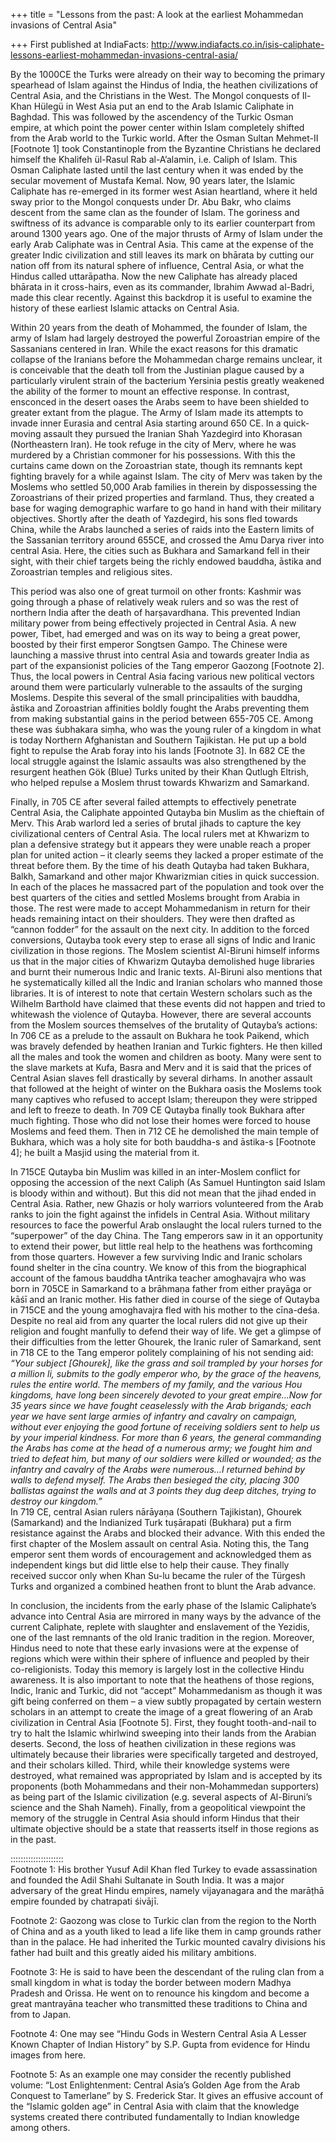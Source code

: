 +++
title = "Lessons from the past: A look at the earliest Mohammedan invasions of Central Asia"

+++
First published at IndiaFacts:
<http://www.indiafacts.co.in/isis-caliphate-lessons-earliest-mohammedan-invasions-central-asia/>

By the 1000CE the Turks were already on their way to becoming the
primary spearhead of Islam against the Hindus of India, the heathen
civilizations of Central Asia, and the Christians in the West. The
Mongol conquests of Il-Khan Hülegü in West Asia put an end to the Arab
Islamic Caliphate in Baghdad. This was followed by the ascendency of the
Turkic Osman empire, at which point the power center within Islam
completely shifted from the Arab world to the Turkic world. After the
Osman Sultan Mehmet-II \[Footnote 1\] took Constantinople from the
Byzantine Christians he declared himself the Khalifeh ül-Rasul Rab
al-A’alamin, i.e. Caliph of Islam. This Osman Caliphate lasted until
the last century when it was ended by the secular movement of Mustafa
Kemal. Now, 90 years later, the Islamic Caliphate has re-emerged in its
former west Asian heartland, where it held sway prior to the Mongol
conquests under Dr. Abu Bakr, who claims descent from the same clan as
the founder of Islam. The goriness and swiftness of its advance is
comparable only to its earlier counterpart from around 1300 years ago.
One of the major thrusts of Army of Islam under the early Arab Caliphate
was in Central Asia. This came at the expense of the greater Indic
civilization and still leaves its mark on bhārata by cutting our nation
off from its natural sphere of influence, Central Asia, or what the
Hindus called uttarāpatha. Now the new Caliphate has already placed
bhārata in it cross-hairs, even as its commander, Ibrahim Awwad
al-Badri, made this clear recently. Against this backdrop it is useful
to examine the history of these earliest Islamic attacks on Central
Asia.

Within 20 years from the death of Mohammed, the founder of Islam, the
army of Islam had largely destroyed the powerful Zoroastrian empire of
the Sassanians centered in Iran. While the exact reasons for this
dramatic collapse of the Iranians before the Mohammedan charge remains
unclear, it is conceivable that the death toll from the Justinian plague
caused by a particularly virulent strain of the bacterium Yersinia
pestis greatly weakened the ability of the former to mount an effective
response. In contrast, ensconced in the desert oases the Arabs seem to
have been shielded to greater extant from the plague. The Army of Islam
made its attempts to invade inner Eurasia and central Asia starting
around 650 CE. In a quick-moving assault they pursued the Iranian Shah
Yazdegird into Khorasan (Northeastern Iran). He took refuge in the city
of Merv, where he was murdered by a Christian commoner for his
possessions. With this the curtains came down on the Zoroastrian state,
though its remnants kept fighting bravely for a while against Islam. The
city of Merv was taken by the Moslems who settled 50,000 Arab families
in therein by dispossessing the Zoroastrians of their prized properties
and farmland. Thus, they created a base for waging demographic warfare
to go hand in hand with their military objectives. Shortly after the
death of Yazdegird, his sons fled towards China, while the Arabs
launched a series of raids into the Eastern limits of the Sassanian
territory around 655CE, and crossed the Amu Darya river into central
Asia. Here, the cities such as Bukhara and Samarkand fell in their
sight, with their chief targets being the richly endowed bauddha, āstika
and Zoroastrian temples and religious sites.

This period was also one of great turmoil on other fronts: Kashmir was
going through a phase of relatively weak rulers and so was the rest of
northern India after the death of harṣavardhana. This prevented Indian
military power from being effectively projected in Central Asia. A new
power, Tibet, had emerged and was on its way to being a great power,
boosted by their first emperor Songtsen Gampo. The Chinese were
launching a massive thrust into central Asia and towards greater India
as part of the expansionist policies of the Tang emperor Gaozong
\[Footnote 2\]. Thus, the local powers in Central Asia facing various
new political vectors around them were particularly vulnerable to the
assaults of the surging Moslems. Despite this several of the small
principalities with bauddha, āstika and Zoroastrian affinities boldly
fought the Arabs preventing them from making substantial gains in the
period between 655-705 CE. Among these was śubhakara siṃha, who was the
young ruler of a kingdom in what is today Northern Afghanistan and
Southern Tajikistan. He put up a bold fight to repulse the Arab foray
into his lands \[Footnote 3\]. In 682 CE the local struggle against the
Islamic assaults was also strengthened by the resurgent heathen Gök
(Blue) Turks united by their Khan Qutlugh Eltrish, who helped repulse a
Moslem thrust towards Khwarizm and Samarkand.

Finally, in 705 CE after several failed attempts to effectively
penetrate Central Asia, the Caliphate appointed Qutayba bin Muslim as
the chieftain of Merv. This Arab warlord led a series of brutal jihads
to capture the key civilizational centers of Central Asia. The local
rulers met at Khwarizm to plan a defensive strategy but it appears they
were unable reach a proper plan for united action – it clearly seems
they lacked a proper estimate of the threat before them. By the time of
his death Qutayba had taken Bukhara, Balkh, Samarkand and other major
Khwarizmian cities in quick succession. In each of the places he
massacred part of the population and took over the best quarters of the
cities and settled Moslems brought from Arabia in those. The rest were
made to accept Mohammedanism in return for their heads remaining intact
on their shoulders. They were then drafted as “cannon fodder” for the
assault on the next city. In addition to the forced conversions, Qutayba
took every step to erase all signs of Indic and Iranic civilization in
those regions. The Moslem scientist Al-Biruni himself informs us that in
the major cities of Khwarizm Qutayba demolished huge libraries and burnt
their numerous Indic and Iranic texts. Al-Biruni also mentions that he
systematically killed all the Indic and Iranian scholars who manned
those libraries. It is of interest to note that certain Western scholars
such as the Wilhelm Barthold have claimed that these events did not
happen and tried to whitewash the violence of Qutayba. However, there
are several accounts from the Moslem sources themselves of the brutality
of Qutayba’s actions: In 706 CE as a prelude to the assault on Bukhara
he took Paikend, which was bravely defended by heathen Iranian and
Turkic fighters. He then killed all the males and took the women and
children as booty. Many were sent to the slave markets at Kufa, Basra
and Merv and it is said that the prices of Central Asian slaves fell
drastically by several dirhams. In another assault that followed at the
height of winter on the Bukhara oasis the Moslems took many captives who
refused to accept Islam; thereupon they were stripped and left to freeze
to death. In 709 CE Qutayba finally took Bukhara after much fighting.
Those who did not lose their homes were forced to house Moslems and feed
them. Then in 712 CE he demolished the main temple of Bukhara, which was
a holy site for both bauddha-s and āstika-s \[Footnote 4\]; he built a
Masjid using the material from it.

In 715CE Qutayba bin Muslim was killed in an inter-Moslem conflict for
opposing the accession of the next Caliph (As Samuel Huntington said
Islam is bloody within and without). But this did not mean that the
jihad ended in Central Asia. Rather, new Ghazis or holy warriors
volunteered from the Arab ranks to join the fight against the infidels
in Central Asia. Without military resources to face the powerful Arab
onslaught the local rulers turned to the “superpower” of the day China.
The Tang emperors saw in it an opportunity to extend their power, but
little real help to the heathens was forthcoming from those quarters.
However a few surviving Indic and Iranic scholars found shelter in the
cīna country. We know of this from the biographical account of the
famous bauddha tAntrika teacher amoghavajra who was born in 705CE in
Samarkand to a brāhmaṇa father from either prayāga or kāśī and an Iranic
mother. His father died in course of the siege of Qutayba in 715CE and
the young amoghavajra fled with his mother to the cīna-deśa. Despite no
real aid from any quarter the local rulers did not give up their
religion and fought manfully to defend their way of life. We get a
glimpse of their difficulties from the letter Ghourek, the Iranic ruler
of Samarkand, sent in 718 CE to the Tang emperor politely complaining of
his not sending aid:  
*“Your subject \[Ghourek\], like the grass and soil trampled by your
horses for a million li, submits to the godly emperor who, by the grace
of the heavens, rules the entire world. The members of my family, and
the various Hou kingdoms, have long been sincerely devoted to your great
empire…Now for 35 years since we have fought ceaselessly with the Arab
brigands; each year we have sent large armies of infantry and cavalry on
campaign, without ever enjoying the good fortune of receiving soldiers
sent to help us by your imperial kindness. For more than 6 years, the
general commanding the Arabs has come at the head of a numerous army; we
fought him and tried to defeat him, but many of our soldiers were killed
or wounded; as the infantry and cavalry of the Arabs were numerous…I
returned behind by walls to defend myself. The Arabs then besieged the
city, placing 300 ballistas against the walls and at 3 points they dug
deep ditches, trying to destroy our kingdom.”*  
In 719 CE, central Asian rulers nārāyaṇa (Southern Tajikistan), Ghourek
(Samarkand) and the Indianized Turk tuṣārapati (Bukhara) put a firm
resistance against the Arabs and blocked their advance. With this ended
the first chapter of the Moslem assault on central Asia. Noting this,
the Tang emperor sent them words of encouragement and acknowledged them
as independent kings but did little else to help their cause. They
finally received succor only when Khan Su-lu became the ruler of the
Türgesh Turks and organized a combined heathen front to blunt the Arab
advance.

In conclusion, the incidents from the early phase of the Islamic
Caliphate’s advance into Central Asia are mirrored in many ways by the
advance of the current Caliphate, replete with slaughter and enslavement
of the Yezidis, one of the last remnants of the old Iranic tradition in
the region. Moreover, Hindus need to note that these early invasions
were at the expense of regions which were within their sphere of
influence and peopled by their co-religionists. Today this memory is
largely lost in the collective Hindu awareness. It is also important to
note that the heathens of those regions, Indic, Iranic and Turkic, did
not “accept” Mohammedanism as though it was gift being conferred on them
– a view subtly propagated by certain western scholars in an attempt to
create the image of a great flowering of an Arab civilization in Central
Asia \[Footnote 5\]. First, they fought tooth-and-nail to try to halt
the Islamic whirlwind sweeping into their lands from the Arabian
deserts. Second, the loss of heathen civilization in these regions was
ultimately because their libraries were specifically targeted and
destroyed, and their scholars killed. Third, while their knowledge
systems were destroyed, what remained was appropriated by Islam and is
accepted by its proponents (both Mohammedans and their non-Mohammedan
supporters) as being part of the Islamic civilization (e.g. several
aspects of Al-Biruni’s science and the Shah Nameh). Finally, from a
geopolitical viewpoint the memory of the struggle in Central Asia should
inform Hindus that their ultimate objective should be a state that
reasserts itself in those regions as in the past.

:::::::::::::::::::::  
Footnote 1: His brother Yusuf Adil Khan fled Turkey to evade
assassination and founded the Adil Shahi Sultanate in South India. It
was a major adversary of the great Hindu empires, namely vijayanagara
and the marāṭhā empire founded by chatrapati śivājī.

Footnote 2: Gaozong was close to Turkic clan from the region to the
North of China and as a youth liked to lead a life like them in camp
grounds rather than in the palace. He had inherited the Turkic mounted
cavalry divisions his father had built and this greatly aided his
military ambitions.

Footnote 3: He is said to have been the descendant of the ruling clan
from a small kingdom in what is today the border between modern Madhya
Pradesh and Orissa. He went on to renounce his kingdom and become a
great mantrayāna teacher who transmitted these traditions to China and
from to Japan.

Footnote 4: One may see “Hindu Gods in Western Central Asia A Lesser
Known Chapter of Indian History” by S.P. Gupta from evidence for Hindu
images from here.

Footnote 5: As an example one may consider the recently published
volume: “Lost Enlightenment: Central Asia’s Golden Age from the Arab
Conquest to Tamerlane” by S. Frederick Star. It gives an effusive
account of the “Islamic golden age” in Central Asia with claim that the
knowledge systems created there contributed fundamentally to Indian
knowledge among others.
